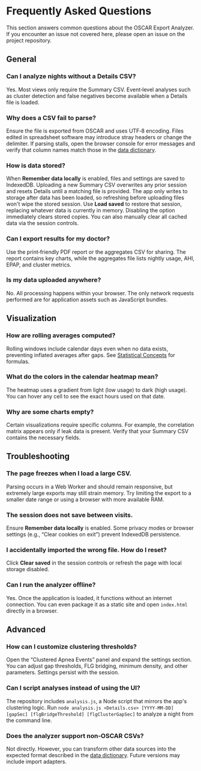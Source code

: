 # Frequently Asked Questions

This section answers common questions about the OSCAR Export Analyzer. If you encounter an issue not covered here, please open an issue on the project repository.

## General

### Can I analyze nights without a Details CSV?

Yes. Most views only require the Summary CSV. Event‑level analyses such as cluster detection and false negatives become available when a Details file is loaded.

### Why does a CSV fail to parse?

Ensure the file is exported from OSCAR and uses UTF‑8 encoding. Files edited in spreadsheet software may introduce stray headers or change the delimiter. If parsing stalls, open the browser console for error messages and verify that column names match those in the [data dictionary](03-data-dictionary.md).

### How is data stored?

When **Remember data locally** is enabled, files and settings are saved to IndexedDB. Uploading a new Summary CSV overwrites any prior session and resets Details until a matching file is provided. The app only writes to storage after data has been loaded, so refreshing before uploading files won't wipe the stored session. Use **Load saved** to restore that session, replacing whatever data is currently in memory. Disabling the option immediately clears stored copies. You can also manually clear all cached data via the session controls.

### Can I export results for my doctor?

Use the print‑friendly PDF report or the aggregates CSV for sharing. The report contains key charts, while the aggregates file lists nightly usage, AHI, EPAP, and cluster metrics.

### Is my data uploaded anywhere?

No. All processing happens within your browser. The only network requests performed are for application assets such as JavaScript bundles.

## Visualization

### How are rolling averages computed?

Rolling windows include calendar days even when no data exists, preventing inflated averages after gaps. See [Statistical Concepts](04-statistical-concepts.md) for formulas.

### What do the colors in the calendar heatmap mean?

The heatmap uses a gradient from light (low usage) to dark (high usage). You can hover any cell to see the exact hours used on that date.

### Why are some charts empty?

Certain visualizations require specific columns. For example, the correlation matrix appears only if leak data is present. Verify that your Summary CSV contains the necessary fields.

## Troubleshooting

### The page freezes when I load a large CSV.

Parsing occurs in a Web Worker and should remain responsive, but extremely large exports may still strain memory. Try limiting the export to a smaller date range or using a browser with more available RAM.

### The session does not save between visits.

Ensure **Remember data locally** is enabled. Some privacy modes or browser settings (e.g., “Clear cookies on exit”) prevent IndexedDB persistence.

### I accidentally imported the wrong file. How do I reset?

Click **Clear saved** in the session controls or refresh the page with local storage disabled.

### Can I run the analyzer offline?

Yes. Once the application is loaded, it functions without an internet connection. You can even package it as a static site and open `index.html` directly in a browser.

## Advanced

### How can I customize clustering thresholds?

Open the “Clustered Apnea Events” panel and expand the settings section. You can adjust gap thresholds, FLG bridging, minimum density, and other parameters. Settings persist with the session.

### Can I script analyses instead of using the UI?

The repository includes `analysis.js`, a Node script that mirrors the app's clustering logic. Run `node analysis.js <Details.csv> [YYYY-MM-DD] [gapSec] [flgBridgeThreshold] [flgClusterGapSec]` to analyze a night from the command line.

### Does the analyzer support non‑OSCAR CSVs?

Not directly. However, you can transform other data sources into the expected format described in the [data dictionary](03-data-dictionary.md). Future versions may include import adapters.
